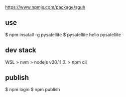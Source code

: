https://www.npmjs.com/package/sguh

## use
$ npm insatall -g pysatellite
$ pysatellite
hello pysatellite

## dev stack
WSL > nvm > nodejs v20.11.0. > npm cli

## publish
$ npm login
$ npm publish
